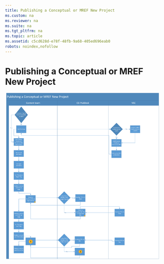 ```yaml
---
title: Publishing a Conceptual or MREF New Project
ms.custom: na
ms.reviewer: na
ms.suite: na
ms.tgt_pltfrm: na
ms.topic: article
ms.assetid: c5cd628d-e78f-48fb-9a68-405ed696eab0
robots: noindex,nofollow
---
```

# Publishing a Conceptual or MREF New Project
![Publishing a Conceptual or MREF new project](../Image/Publishing-Workflows/Conceptual-and-MREF-New-Project.png)